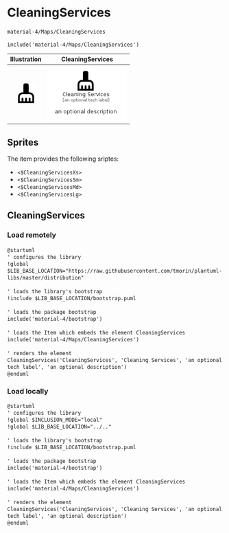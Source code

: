 # CleaningServices


```text
material-4/Maps/CleaningServices
```

```text
include('material-4/Maps/CleaningServices')
```



| Illustration | CleaningServices |
| :---: | :---: |
| ![illustration for Illustration](../../material-4/Maps/CleaningServices.png) | ![illustration for CleaningServices](../../material-4/Maps/CleaningServices.Local.png) |



## Sprites
The item provides the following sriptes:

- `<$CleaningServicesXs>`
- `<$CleaningServicesSm>`
- `<$CleaningServicesMd>`
- `<$CleaningServicesLg>`





## CleaningServices

### Load remotely
```plantuml
@startuml
' configures the library
!global $LIB_BASE_LOCATION="https://raw.githubusercontent.com/tmorin/plantuml-libs/master/distribution"

' loads the library's bootstrap
!include $LIB_BASE_LOCATION/bootstrap.puml

' loads the package bootstrap
include('material-4/bootstrap')

' loads the Item which embeds the element CleaningServices
include('material-4/Maps/CleaningServices')

' renders the element
CleaningServices('CleaningServices', 'Cleaning Services', 'an optional tech label', 'an optional description')
@enduml
```

### Load locally
```plantuml
@startuml
' configures the library
!global $INCLUSION_MODE="local"
!global $LIB_BASE_LOCATION="../.."

' loads the library's bootstrap
!include $LIB_BASE_LOCATION/bootstrap.puml

' loads the package bootstrap
include('material-4/bootstrap')

' loads the Item which embeds the element CleaningServices
include('material-4/Maps/CleaningServices')

' renders the element
CleaningServices('CleaningServices', 'Cleaning Services', 'an optional tech label', 'an optional description')
@enduml
```

